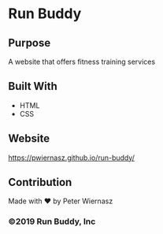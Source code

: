 # Run Buddy

## Purpose
A website that offers fitness training services

## Built With
* HTML
* CSS

## Website
https://pwiernasz.github.io/run-buddy/

## Contribution
Made with ❤️ by Peter Wiernasz

### ©️2019 Run Buddy, Inc 
